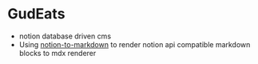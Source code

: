 # GudEats

- notion database driven cms
- Using [notion-to-markdown](package) to render notion api compatible markdown blocks to mdx renderer
